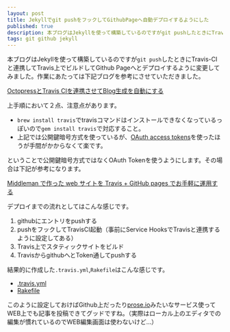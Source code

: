 ```yaml
---
layout: post
title: Jekyllでgit pushをフックしてGithubPageへ自動デプロイするようにした
published: true
description: 本ブログはJekyllを使って構築しているのですがgit pushしたときにTravis-CIと連携してTravis上でビルドしてGithub Pageへとデプロイするように変更してみました。
tags: git github jekyll
---
```


本ブログはJekyllを使って構築しているのですが`git push`したときにTravis-CIと連携してTravis上でビルドしてGithub Pageへとデプロイするように変更してみました。作業にあたっては下記ブログを参考にさせていただきました。

[OctopressとTravis CIを連携させてBlog生成を自動にする](http://pchw.github.io/blog/2013/06/27/octopress-travis/)

上手順において２点、注意点があります。

- `brew install travis`でtravisコマンドはインストールできなくなっているっぽいので`gem install travis`で対応すること。
- 上記では公開鍵暗号方式を使っているが、[OAuth access tokens](https://help.github.com/articles/creating-an-access-token-for-command-line-use)を使ったほうが手間がかからなくて楽です。

ということで公開鍵暗号方式ではなくOAuth Tokenを使うようにします。その場合は下記が参考になります。

[Middleman で作った web サイトを Travis + GitHub pages でお手軽に運用する](http://tricknotes.hateblo.jp/entry/2013/06/17/020229)

デプロイまでの流れとしてはこんな感じです。

1. githubにエントリをpushする
2. pushをフックしてTravisCI起動（事前にService HooksでTravisと連携するように設定してある）
3. Travis上でスタティックサイトをビルド
4. TravisからgithubへとToken通してpushする

結果的に作成した`.travis.yml`,`Rakefile`はこんな感じです。

- [.travis.yml](https://github.com/toshimaru/blog.toshimaru.net/blob/master/.travis.yml)
- [Rakefile](https://github.com/toshimaru/blog.toshimaru.net/blob/master/Rakefile)

このように設定しておけばGithub上だったり[prose.io](http://prose.io/)みたいなサービス使ってWEB上でも記事を投稿できてグッドですね。（実際はローカル上のエディタでの編集が慣れているのでWEB編集画面は使わないけど...）
